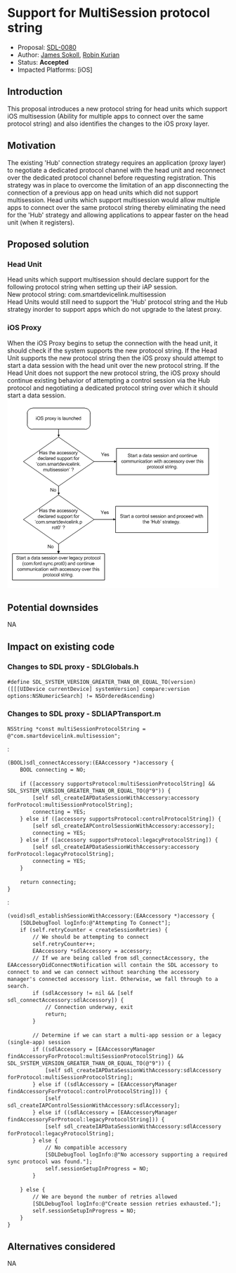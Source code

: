 # Support for MultiSession protocol string

* Proposal: [SDL-0080](0080-Support-for-MultiSession-protocol-string.md)
* Author: [James Sokoll](https://github.com/jamescs), [Robin Kurian](https://github.com/robinmk)
* Status: **Accepted**
* Impacted Platforms: [iOS]

## Introduction

This proposal introduces a new protocol string for head units which support iOS multisession (Ability for multiple apps to connect over the same protocol string) and also identifies the changes to the iOS proxy layer.

## Motivation

The existing 'Hub' connection strategy requires an application (proxy layer) to negotiate a dedicated protocol channel with the head unit and reconnect over the dedicated protocol channel before requesting registration. This strategy was in place to overcome the limitation of an app disconnecting the connection of a previous app on head units which did not support multisession. 
Head units which support multisession would allow multiple apps to connect over the same protocol string thereby eliminating the need for the 'Hub' strategy and allowing applications to appear faster on the head unit (when it registers).

## Proposed solution

### Head Unit
Head units which support multisession should declare support for the following protocol string when setting up their iAP session.<br />
New protocol string: com.smartdevicelink.multisession<br />
Head Units would still need to support the 'Hub' protocol string and the Hub strategy inorder to support apps which do not upgrade to the latest proxy.

### iOS Proxy

When the iOS Proxy begins to setup the connection with the head unit, it should check if the system supports the new protocol string. If the Head Unit supports the new protocol string then the iOS proxy should attempt to start a data session with the head unit over the new protocol string. If the Head Unit does not support the new protocol string, the iOS proxy should continue existing behavior of attempting a control session via the Hub protocol and negotiating a dedicated protocol string over which it should start a data session.
<br />![iOS Proxy Flow][iOS-proxy-flow]

## Potential downsides

NA

## Impact on existing code

### Changes to SDL proxy - SDLGlobals.h
```objc
#define SDL_SYSTEM_VERSION_GREATER_THAN_OR_EQUAL_TO(version) ([[[UIDevice currentDevice] systemVersion] compare:version options:NSNumericSearch] != NSOrderedAscending)
```


### Changes to SDL proxy - SDLIAPTransport.m
```objc
NSString *const multiSessionProtocolString = @"com.smartdevicelink.multisession";
```
:
```objc
(BOOL)sdl_connectAccessory:(EAAccessory *)accessory {
    BOOL connecting = NO;

    if ([accessory supportsProtocol:multiSessionProtocolString] && SDL_SYSTEM_VERSION_GREATER_THAN_OR_EQUAL_TO(@"9")) {
        [self sdl_createIAPDataSessionWithAccessory:accessory forProtocol:multiSessionProtocolString];
        connecting = YES;
    } else if ([accessory supportsProtocol:controlProtocolString]) {
        [self sdl_createIAPControlSessionWithAccessory:accessory];
        connecting = YES;
    } else if ([accessory supportsProtocol:legacyProtocolString]) {
        [self sdl_createIAPDataSessionWithAccessory:accessory forProtocol:legacyProtocolString];
        connecting = YES;
    }

    return connecting;
}
```
:
```objc
(void)sdl_establishSessionWithAccessory:(EAAccessory *)accessory {
    [SDLDebugTool logInfo:@"Attempting To Connect"];
    if (self.retryCounter < createSessionRetries) {
        // We should be attempting to connect
        self.retryCounter++;
        EAAccessory *sdlAccessory = accessory;
        // If we are being called from sdl_connectAccessory, the EAAccessoryDidConnectNotification will contain the SDL accessory to connect to and we can connect without searching the accessory manager's connected accessory list. Otherwise, we fall through to a search.
        if (sdlAccessory != nil && [self sdl_connectAccessory:sdlAccessory]) {
            // Connection underway, exit
            return;
        }

        // Determine if we can start a multi-app session or a legacy (single-app) session
        if ((sdlAccessory = [EAAccessoryManager findAccessoryForProtocol:multiSessionProtocolString]) && SDL_SYSTEM_VERSION_GREATER_THAN_OR_EQUAL_TO(@"9")) {
            [self sdl_createIAPDataSessionWithAccessory:sdlAccessory forProtocol:multiSessionProtocolString];
        } else if ((sdlAccessory = [EAAccessoryManager findAccessoryForProtocol:controlProtocolString])) {
            [self sdl_createIAPControlSessionWithAccessory:sdlAccessory];
        } else if ((sdlAccessory = [EAAccessoryManager findAccessoryForProtocol:legacyProtocolString])) {
            [self sdl_createIAPDataSessionWithAccessory:sdlAccessory forProtocol:legacyProtocolString];
        } else {
            // No compatible accessory
            [SDLDebugTool logInfo:@"No accessory supporting a required sync protocol was found."];
            self.sessionSetupInProgress = NO;
        }

    } else {
        // We are beyond the number of retries allowed
        [SDLDebugTool logInfo:@"Create session retries exhausted."];
        self.sessionSetupInProgress = NO;
    }
}

```
## Alternatives considered

NA

[iOS-proxy-flow]: ../assets/proposals/0080-Support-for-MultiSession-protocol-string/MultiSession-iOS_Proxy_Flow.png
